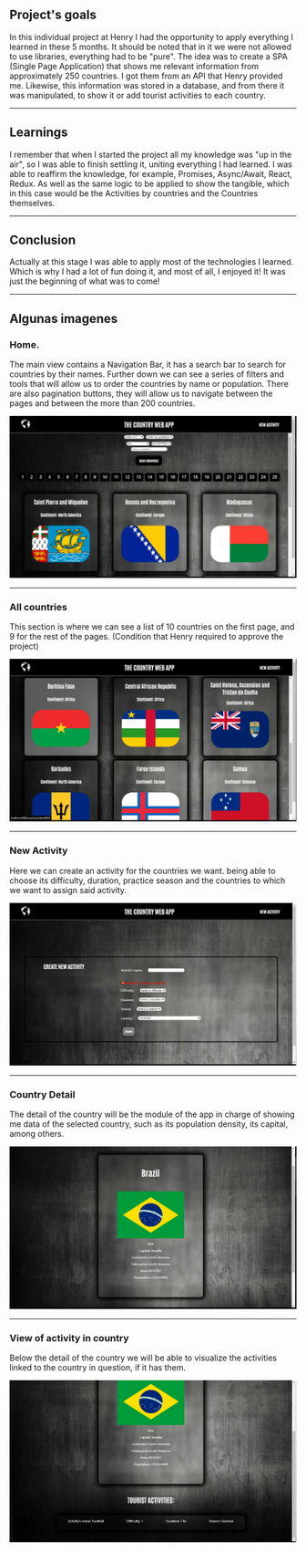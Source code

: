 

## Project's goals
In this individual project at Henry I had the opportunity to apply everything I learned in these 5 months. It should be noted that in it we were not allowed to use libraries, everything had to be "pure". The idea was to create a SPA (Single Page Application) that shows me relevant information from approximately 250 countries. I got them from an API that Henry provided me. Likewise, this information was stored in a database, and from there it was manipulated, to show it or add tourist activities to each country.

<hr />

## Learnings
I remember that when I started the project all my knowledge was "up in the air", so I was able to finish settling it, uniting everything I had learned.
I was able to reaffirm the knowledge, for example, Promises, Async/Await, React, Redux. As well as the same logic to be applied to show the tangible, which in this case would be the Activities by countries and the Countries themselves.

<hr />

## Conclusion
Actually at this stage I was able to apply most of the technologies I learned.
Which is why I had a lot of fun doing it, and most of all, I enjoyed it!
It was just the beginning of what was to come!

<hr />

## Algunas imagenes

<h3>Home.</h3>
<p>The main view contains a Navigation Bar, it has a search bar to search for countries by their names.
Further down we can see a series of filters and tools that will allow us to order the countries by name or population. There are also pagination buttons, they will allow us to navigate between the pages and between the more than 200 countries. </p>

 <img src='./img/WEBAPP1.png'>

 <hr />

 <h3>All countries</h3>

 <p>This section is where we can see a list of 10 countries on the first page, and 9 for the rest of the pages. (Condition that Henry required to approve the project)</p>
 <img src='./img/WEBAPP2.png'>

 <hr />

 <h3>New Activity</h3>
 <p> Here we can create an activity for the countries we want. being able to choose
 its difficulty, duration, practice season and the countries to which we want to assign said activity.</p>

 <img src='./img/WEBAPP3.png'>

 <hr />

 <h3>Country Detail</h3>
 <p>The detail of the country will be the module of the app in charge of showing me data of the selected country, such as its population density, its capital, among others.</p>
 <img src='./img/WEBAPP4.png'>

 <hr />

 <h3>View of activity in country</h3>
 <p>Below the detail of the country we will be able to visualize the activities linked to the country in question, if it has them.</p>

 <img src='./img/WEBAPP5.png'>
